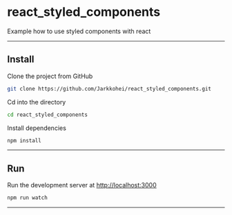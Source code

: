 # react_styled_components

Example how to use styled components with react

---

## Install

Clone the project from GitHub
```bash
git clone https://github.com/Jarkkohei/react_styled_components.git
```

Cd into the directory
```bash
cd react_styled_components
```

Install dependencies
```bash
npm install
```

---

## Run

Run the development server at [http://localhost:3000](http://localhost:3000)
```bash
npm run watch
```

---
